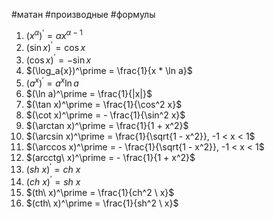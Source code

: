 #матан #производные #формулы 
1. $(x^\alpha)^\prime = \alpha x^{\alpha - 1}$
2. $(\sin x)^\prime = \cos x$
3. $(\cos x)^\prime = -\sin x$
4. $(\log_a{x})^\prime = \frac{1}{x * \ln a}$
5. $(a^x)^\prime = a^x \ln a$
6. $(\ln a)^\prime = \frac{1}{|x|}$
7. $(\tan x)^\prime = \frac{1}{\cos^2 x}$
8. $(\cot x)^\prime = - \frac{1}{\sin^2 x}$
9. $(\arctan x)^\prime = \frac{1}{1 + x^2}$
10. $(\arcsin x)^\prime = \frac{1}{\sqrt{1 - x^2}}, -1 < x < 1$
11. $(\arccos x)^\prime = - \frac{1}{\sqrt{1 - x^2}}, -1 < x < 1$
12. $(arcctg\  x)^\prime = - \frac{1}{1 + x^2}$
13. $(sh\ x)^\prime = ch\  x$
14. $(ch\ x)^\prime = sh\ x$
15. $(th\ x)^\prime = \frac{1}{ch^2 \ x}$
16. $(cth\ x)^\prime = \frac{1}{sh^2 \ x}$